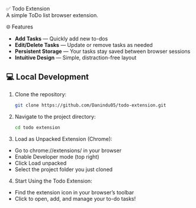 ✅ Todo Extension  
A simple ToDo list browser extension.

🌐 Features  
- **Add Tasks** — Quickly add new to-dos  
- **Edit/Delete Tasks** — Update or remove tasks as needed  
- **Persistent Storage** — Your tasks stay saved between browser sessions  
- **Intuitive Design** — Simple, distraction-free layout  


## 💻 Local Development  
1. Clone the repository:
   ```sh
   git clone https://github.com/Danindu05/todo-extension.git
2. Navigate to the project directory:
   ```sh
   cd todo extension
3. Load as Unpacked Extension (Chrome):  
 - Go to chrome://extensions/ in your browser  
 - Enable Developer mode (top right)  
 - Click Load unpacked  
 - Select the project folder you just cloned  

4. Start Using the Todo Extension:  
 - Find the extension icon in your browser’s toolbar  
 - Click to open, add, and manage your to-do tasks!  
